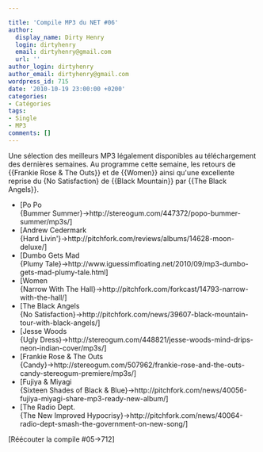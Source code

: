 ```yaml
---

title: 'Compile MP3 du NET #06'
author:
  display_name: Dirty Henry
  login: dirtyhenry
  email: dirtyhenry@gmail.com
  url: ''
author_login: dirtyhenry
author_email: dirtyhenry@gmail.com
wordpress_id: 715
date: '2010-10-19 23:00:00 +0200'
categories:
- Catégories
tags:
- Single
- MP3
comments: []
---
```

Une sélection des meilleurs MP3 légalement disponibles au téléchargement des dernières semaines. Au programme cette semaine, les retours de {{Frankie Rose & The Outs}} et de {{Women}} ainsi qu'une excellente reprise du {No Satisfaction} de {{Black Mountain}} par {{The Black Angels}}.

<ul class="polaroids">
<li><div class=polaroid>[<img421>Po Po<br />{Bummer Summer}->http://stereogum.com/447372/popo-bummer-summer/mp3s/]</div></li>
<li><div class=polaroid>[<img431>Andrew Cedermark<br />{Hard Livin'}->http://pitchfork.com/reviews/albums/14628-moon-deluxe/]</div></li>
<li><div class=polaroid>[<img423>Dumbo Gets Mad<br />{Plumy Tale}->http://www.iguessimfloating.net/2010/09/mp3-dumbo-gets-mad-plumy-tale.html]</div></li>
<li><div class=polaroid>[<img424>Women<br />{Narrow With The Hall}->http://pitchfork.com/forkcast/14793-narrow-with-the-hall/]</div></li>
<li><div class=polaroid>[<img426>The Black Angels<br />{No Satisfaction}->http://pitchfork.com/news/39607-black-mountain-tour-with-black-angels/]</div></li>
<li><div class=polaroid>[<img427>Jesse Woods<br />{Ugly Dress}->http://stereogum.com/448821/jesse-woods-mind-drips-neon-indian-cover/mp3s/]</div></li>
<li><div class=polaroid>[<img428>Frankie Rose & The Outs<br />{Candy}->http://stereogum.com/507962/frankie-rose-and-the-outs-candy-stereogum-premiere/mp3s/]</div></li>
<li><div class=polaroid>[<img429>Fujiya & Miyagi<br />{Sixteen Shades of Black & Blue}->http://pitchfork.com/news/40056-fujiya-miyagi-share-mp3-ready-new-album/]</div></li>
<li><div class=polaroid>[<img430>The Radio Dept.<br />{The New Improved Hypocrisy}->http://pitchfork.com/news/40064-radio-dept-smash-the-government-on-new-song/]</div></li>
</ul>

[Réécouter la compile #05->712]
